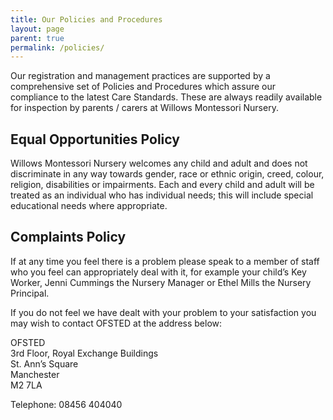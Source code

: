 ```yaml
---
title: Our Policies and Procedures
layout: page
parent: true
permalink: /policies/
---
```


Our registration and management practices are supported by a comprehensive set of Policies and Procedures which assure our compliance to the latest Care Standards.  These are always readily available for inspection by parents / carers at Willows Montessori Nursery.

## Equal Opportunities Policy

Willows Montessori Nursery welcomes any child and adult and does not discriminate in any way towards gender, race or ethnic origin, creed, colour, religion, disabilities or impairments.  Each and every child and adult will be treated as an individual who has individual needs; this will include special educational needs where appropriate.

## Complaints Policy

If at any time you feel there is a problem please speak to a member of staff who you feel can appropriately deal with it, for example your child’s Key Worker, Jenni Cummings the Nursery Manager or Ethel Mills the Nursery Principal.

If you do not feel we have dealt with your problem to your satisfaction you may wish to contact OFSTED at the address below:

OFSTED<br />
3rd Floor, Royal Exchange Buildings<br />
St. Ann’s Square<br />
Manchester<br />
M2 7LA<br />

Telephone: 08456 404040
